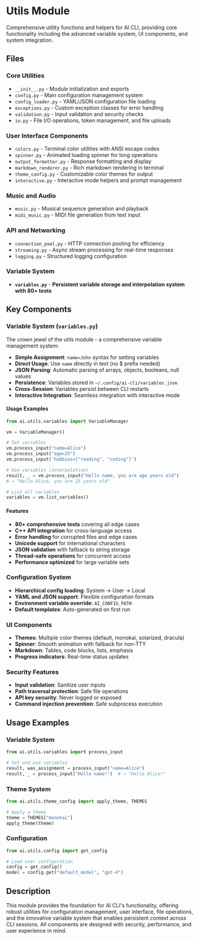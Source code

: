 # Utils Module

Comprehensive utility functions and helpers for AI CLI, providing core functionality including the advanced variable system, UI components, and system integration.

## Files

### Core Utilities
- `__init__.py` - Module initialization and exports
- `config.py` - Main configuration management system
- `config_loader.py` - YAML/JSON configuration file loading
- `exceptions.py` - Custom exception classes for error handling
- `validation.py` - Input validation and security checks
- `io.py` - File I/O operations, token management, and file uploads

### User Interface Components
- `colors.py` - Terminal color utilities with ANSI escape codes
- `spinner.py` - Animated loading spinner for long operations
- `output_formatter.py` - Response formatting and display
- `markdown_renderer.py` - Rich markdown rendering in terminal
- `theme_config.py` - Customizable color themes for output
- `interactive.py` - Interactive mode helpers and prompt management

### Music and Audio
- `music.py` - Musical sequence generation and playback
- `midi_music.py` - MIDI file generation from text input

### API and Networking
- `connection_pool.py` - HTTP connection pooling for efficiency
- `streaming.py` - Async stream processing for real-time responses
- `logging.py` - Structured logging configuration

### Variable System
- **`variables.py`** - **Persistent variable storage and interpolation system with 80+ tests**

## Key Components

### Variable System (`variables.py`)
The crown jewel of the utils module - a comprehensive variable management system:

- **Simple Assignment**: `name=John` syntax for setting variables
- **Direct Usage**: Use `name` directly in text (no $ prefix needed)
- **JSON Parsing**: Automatic parsing of arrays, objects, booleans, null values
- **Persistence**: Variables stored in `~/.config/ai-cli/variables.json`
- **Cross-Session**: Variables persist between CLI restarts
- **Interactive Integration**: Seamless integration with interactive mode

#### Usage Examples
```python
from ai.utils.variables import VariableManager

vm = VariableManager()

# Set variables
vm.process_input("name=Alice")
vm.process_input("age=25") 
vm.process_input('hobbies=["reading", "coding"]')

# Use variables (interpolation)
result, _ = vm.process_input("Hello name, you are age years old")
# → "Hello Alice, you are 25 years old"

# List all variables
variables = vm.list_variables()
```

#### Features
- **80+ comprehensive tests** covering all edge cases
- **C++ API integration** for cross-language access
- **Error handling** for corrupted files and edge cases
- **Unicode support** for international characters
- **JSON validation** with fallback to string storage
- **Thread-safe operations** for concurrent access
- **Performance optimized** for large variable sets

### Configuration System
- **Hierarchical config loading**: System → User → Local
- **YAML and JSON support**: Flexible configuration formats
- **Environment variable override**: `AI_CONFIG_PATH`
- **Default templates**: Auto-generated on first run

### UI Components
- **Themes**: Multiple color themes (default, monokai, solarized, dracula)
- **Spinner**: Smooth animation with fallback for non-TTY
- **Markdown**: Tables, code blocks, lists, emphasis
- **Progress indicators**: Real-time status updates

### Security Features
- **Input validation**: Sanitize user inputs
- **Path traversal protection**: Safe file operations
- **API key security**: Never logged or exposed
- **Command injection prevention**: Safe subprocess execution

## Usage Examples

### Variable System
```python
from ai.utils.variables import process_input

# Set and use variables
result, was_assignment = process_input("name=Alice")
result, _ = process_input("Hello name!")  # → "Hello Alice!"
```

### Theme System
```python
from ai.utils.theme_config import apply_theme, THEMES

# Apply a theme
theme = THEMES["monokai"]
apply_theme(theme)
```

### Configuration
```python
from ai.utils.config import get_config

# Load user configuration
config = get_config()
model = config.get("default_model", "gpt-4")
```

## Description

This module provides the foundation for AI CLI's functionality, offering robust utilities for configuration management, user interface, file operations, and the innovative variable system that enables persistent context across CLI sessions. All components are designed with security, performance, and user experience in mind.